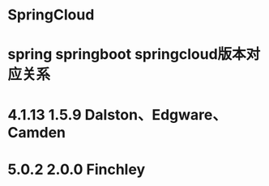# SpringCloud

#	spring		springboot 	springcloud版本对应关系

#	4.1.13	  	1.5.9         Dalston、Edgware、Camden
#	5.0.2		2.0.0         Finchley